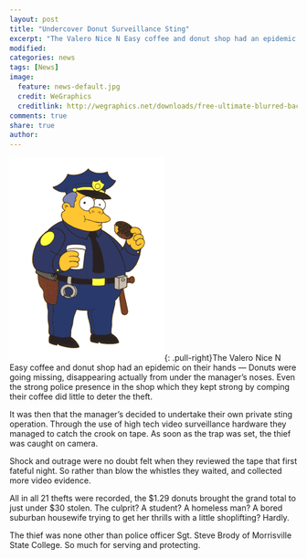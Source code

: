```yaml
---
layout: post
title: "Undercover Donut Surveillance Sting"
excerpt: "The Valero Nice N Easy coffee and donut shop had an epidemic on their hands — Donuts were going missing, disappearing actually from under the manager’s noses."
modified: 
categories: news
tags: [News]
image:
  feature: news-default.jpg
  credit: WeGraphics
  creditlink: http://wegraphics.net/downloads/free-ultimate-blurred-background-pack/
comments: true
share: true
author: 
---
```

![Wiggum](/images/chief-wiggum.gif){: .pull-right}The Valero Nice N Easy coffee and donut shop had an epidemic on their hands — Donuts were going missing, disappearing actually from under the manager’s noses.  Even the strong police presence in the shop which they kept strong by comping their coffee did little to deter the theft.

It was then that the manager’s decided to undertake their own private sting operation.  Through the use of high tech video surveillance hardware they managed to catch the crook on tape.   As soon as the trap was set, the thief was caught on camera.

Shock and outrage were no doubt felt when they reviewed the tape that first fateful night.  So rather than blow the whistles they waited, and collected more video evidence.

All in all 21 thefts were recorded, the $1.29 donuts brought the grand total to just under $30 stolen.  The culprit? A student? A homeless man? A bored suburban housewife trying to get her thrills with a little shoplifting?  Hardly.

The thief was none other than police officer Sgt. Steve Brody of Morrisville State College.  So much for serving and protecting.
